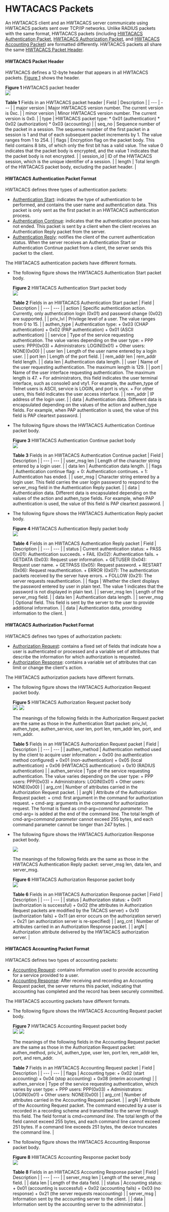 HWTACACS Packets
================

An HWTACACS client and an HWTACACS server communicate using HWTACACS packets sent over TCP/IP networks. Unlike RADIUS packets with the same format, HWTACACS packets (including [HWTACACS Authentication Packet](#EN-US_CONCEPT_0000001513035654__section_dc_fd_aaa_002002), [HWTACACS Authorization Packet](#EN-US_CONCEPT_0000001513035654__section_dc_fd_aaa_002003), and [HWTACACS Accounting Packet](#EN-US_CONCEPT_0000001513035654__section_dc_fd_aaa_002004)) are formatted differently. HWTACACS packets all share the same [HWTACACS Packet Header](#EN-US_CONCEPT_0000001513035654__section_dc_fd_aaa_002001).

#### HWTACACS Packet Header

HWTACACS defines a 12-byte header that appears in all HWTACACS packets. [Figure 1](#EN-US_CONCEPT_0000001513035654__fig_dc_fd_aaa_002001) shows the header.

**Figure 1** HWTACACS packet header  
![](figure/en-us_image_0000001512676638.png)

**Table 1** Fields in an HWTACACS packet header
| Field | Description |
| --- | --- |
| major version | Major HWTACACS version number. The current version is 0xc. |
| minor version | Minor HWTACACS version number. The current version is 0x0. |
| type | HWTACACS packet type:   * 0x01 (authentication) * 0x02 (authorization) * 0x03 (accounting) |
| seq\_no | Sequence number of the packet in a session. The sequence number of the first packet in a session is 1 and that of each subsequent packet increments by 1. The value ranges from 1 to 254. |
| flags | Encryption flag on the packet body. This field contains 8 bits, of which only the first bit has a valid value. The value 0 indicates that the packet body is encrypted, and the value 1 indicates that the packet body is not encrypted. |
| session\_id | ID of the HWTACACS session, which is the unique identifier of a session. |
| length | Total length of the HWTACACS packet body, excluding the packet header. |



#### HWTACACS Authentication Packet Format

HWTACACS defines three types of authentication packets:

* [Authentication Start](#EN-US_CONCEPT_0000001513035654__step_dc_fd_aaa_002002): indicates the type of authentication to be performed, and contains the user name and authentication data. This packet is only sent as the first packet in an HWTACACS authentication process.
* [Authentication Continue](#EN-US_CONCEPT_0000001513035654__step_dc_fd_aaa_002003): indicates that the authentication process has not ended. This packet is sent by a client when the client receives an Authentication Reply packet from the server.
* [Authentication Reply](#EN-US_CONCEPT_0000001513035654__step_dc_fd_aaa_002004): notifies the client of the current authentication status. When the server receives an Authentication Start or Authentication Continue packet from a client, the server sends this packet to the client.

The HWTACACS authentication packets have different formats.

* The following figure shows the HWTACACS Authentication Start packet body.
  
  **Figure 2** HWTACACS Authentication Start packet body  
  ![](figure/en-us_image_0000001513035826.png)
  
  **Table 2** Fields in an HWTACACS Authentication Start packet
  | Field | Description |
  | --- | --- |
  | action | Specific authentication action. Currently, only authentication login (0x01) and password change (0x02) are supported. |
  | priv\_lvl | Privilege level of a user. The value ranges from 0 to 15. |
  | authen\_type | Authentication type:  + 0x03 (CHAP authentication) + 0x02 (PAP authentication) + 0x01 (ASCII authentication) |
  | service | Type of the service requesting authentication. The value varies depending on the user type:  + PPP users: PPP(0x03) + Administrators: LOGIN(0x01) + Other users: NONE(0x00) |
  | user len | Length of the user name entered by a login user. |
  | port len | Length of the port field. |
  | rem\_addr len | rem\_addr field length. |
  | data len | Authentication data length. |
  | user | Name of the user requesting authentication. The maximum length is 129. |
  | port | Name of the user interface requesting authentication. The maximum length is 47.  + For administrators, this field indicates the user terminal interface, such as console0 and vty1. For example, the authen\_type of Telnet users is ASCII, service is LOGIN, and port is vtyx. + For other users, this field indicates the user access interface. |
  | rem\_addr | IP address of the login user. |
  | data | Authentication data. Different data is encapsulated depending on the values of the action and authen\_type fields. For example, when PAP authentication is used, the value of this field is PAP cleartext password. |
* The following figure shows the HWTACACS Authentication Continue packet body.
  
  **Figure 3** HWTACACS Authentication Continue packet body  
  ![](figure/en-us_image_0000001563875773.png)
  
  **Table 3** Fields in an HWTACACS Authentication Continue packet
  | Field | Description |
  | --- | --- |
  | user\_msg len | Length of the character string entered by a login user. |
  | data len | Authentication data length. |
  | flags | Authentication continue flag:  + 0: Authentication continues. + 1: Authentication has ended. |
  | user\_msg | Character string entered by a login user. This field carries the user login password to respond to the server\_msg field in the Authentication Reply packet. |
  | data | Authentication data. Different data is encapsulated depending on the values of the action and authen\_type fields. For example, when PAP authentication is used, the value of this field is PAP cleartext password. |
* The following figure shows the HWTACACS Authentication Reply packet body.
  
  **Figure 4** HWTACACS Authentication Reply packet body  
  ![](figure/en-us_image_0000001512676626.png)
  
  **Table 4** Fields in an HWTACACS Authentication Reply packet
  | Field | Description |
  | --- | --- |
  | status | Current authentication status:  + PASS (0x01): Authentication succeeds. + FAIL (0x02): Authentication fails. + GETDATA (0x03): Request user information. + GETUSER (0x04): Request user name. + GETPASS (0x05): Request password. + RESTART (0x06): Request reauthentication. + ERROR (0x07): The authentication packets received by the server have errors. + FOLLOW (0x21): The server requests reauthentication. |
  | flags | Whether the client displays the password entered by user in plain text. The value 1 indicates that the password is not displayed in plain text. |
  | server\_msg len | Length of the server\_msg field. |
  | data len | Authentication data length. |
  | server\_msg | Optional field. This field is sent by the server to the user to provide additional information. |
  | data | Authentication data, providing information to the client. |


#### HWTACACS Authorization Packet Format

HWTACACS defines two types of authorization packets:

* [Authorization Request](#EN-US_CONCEPT_0000001513035654__step_dc_fd_aaa_002005): contains a fixed set of fields that indicate how a user is authenticated or processed and a variable set of attributes that describe the information for which authorization is requested.
* [Authorization Response](#EN-US_CONCEPT_0000001513035654__step_dc_fd_aaa_002006): contains a variable set of attributes that can limit or change the client's action.

The HWTACACS authorization packets have different formats.

* The following figure shows the HWTACACS Authorization Request packet body.
  
  **Figure 5** HWTACACS Authorization Request packet body  
  ![](figure/en-us_image_0000001563875761.png)
  ![](public_sys-resources/note_3.0-en-us.png) 
  
  The meanings of the following fields in the Authorization Request packet are the same as those in the Authentication Start packet: priv\_lvl, authen\_type, authen\_service, user len, port len, rem\_addr len, port, and rem\_addr.
  
  
  **Table 5** Fields in an HWTACACS Authorization Request packet
  | Field | Description |
  | --- | --- |
  | authen\_method | Authentication method used by the client to acquire user information:  + 0x00 (no authentication method configured) + 0x01 (non-authentication) + 0x05 (local authentication) + 0x06 (HWTACACS authentication) + 0x10 (RADIUS authentication) |
  | authen\_service | Type of the service requesting authentication. The value varies depending on the user type:  + PPP users: PPP(0x03) + Administrators: LOGIN(0x01) + Other users: NONE(0x00) |
  | arg\_cnt | Number of attributes carried in the Authorization Request packet. |
  | argN | Attribute of the Authorization Request packet:  + cmd: first argument in the command for authorization request. + cmd-arg: arguments in the command for authorization request. The format is fixed as cmd-arg=*command parameter*. The cmd-arg=<cr> is added at the end of the command line. The total length of cmd-arg=*command parameter* cannot exceed 255 bytes, and each command parameter cannot be longer than 247 bytes. |
* The following figure shows the HWTACACS Authorization Response packet body.
  
  ![](public_sys-resources/note_3.0-en-us.png) 
  
  The meanings of the following fields are the same as those in the HWTACACS Authentication Reply packet: server\_msg len, data len, and server\_msg.
  
  
  **Figure 6** HWTACACS Authorization Response packet body  
  ![](figure/en-us_image_0000001513035782.png)
  
  **Table 6** Fields in an HWTACACS Authorization Response packet
  | Field | Description |
  | --- | --- |
  | status | Authorization status:  + 0x01 (authorization is successful) + 0x02 (the attributes in Authorization Request packets are modified by the TACACS server) + 0x10 (authorization fails) + 0x11 (an error occurs on the authorization server) + 0x21 (an authorization server is re-specified) |
  | arg\_cnt | Number of attributes carried in an Authorization Response packet. |
  | argN | Authorization attribute delivered by the HWTACACS authorization server. |


#### HWTACACS Accounting Packet Format

HWTACACS defines two types of accounting packets:

* [Accounting Request](#EN-US_CONCEPT_0000001513035654__step_dc_fd_aaa_002007): contains information used to provide accounting for a service provided to a user.
* [Accounting Response](#EN-US_CONCEPT_0000001513035654__step_dc_fd_aaa_002008): After receiving and recording an Accounting Request packet, the server returns this packet, indicating that accounting has completed and the record has been securely committed.

The HWTACACS accounting packets have different formats.

* The following figure shows the HWTACACS Accounting Request packet body.
  
  **Figure 7** HWTACACS Accounting Request packet body  
  ![](figure/en-us_image_0000001564115853.png)
  ![](public_sys-resources/note_3.0-en-us.png) 
  
  The meanings of the following fields in the Accounting Request packet are the same as those in the Authorization Request packet: authen\_method, priv\_lvl, authen\_type, user len, port len, rem\_addr len, port, and rem\_addr.
  
  
  **Table 7** Fields in an HWTACACS Accounting Request packet
  | Field | Description |
  | --- | --- |
  | flags | Accounting type:  + 0x02 (start accounting) + 0x04 (stop accounting) + 0x08 (interim accounting) |
  | authen\_service | Type of the service requesting authentication, which varies by user type:  + PPP users: PPP(0x03) + Administrators: LOGIN(0x01) + Other users: NONE(0x00) |
  | arg\_cnt | Number of attributes carried in the Accounting Request packet. |
  | argN | Attribute of the Accounting Request packet.  The command executed by a user is recorded in a recording scheme and transmitted to the server through this field. The field format is cmd=*command line*. The total length of the field cannot exceed 255 bytes, and each command line cannot exceed 251 bytes. If a command line exceeds 251 bytes, the device truncates the command line. |
* The following figure shows the HWTACACS Accounting Response packet body.
  
  **Figure 8** HWTACACS Accounting Response packet body  
  ![](figure/en-us_image_0000001513035786.png)
  
  **Table 8** Fields in an HWTACACS Accounting Response packet
  | Field | Description |
  | --- | --- |
  | server\_msg len | Length of the server\_msg field. |
  | data len | Length of the data field. |
  | status | Accounting status:  + 0x01 (accounting is successful) + 0x02 (accounting fails) + 0x03 (no response) + 0x21 (the server requests reaccounting) |
  | server\_msg | Information sent by the accounting server to the client. |
  | data | Information sent by the accounting server to the administrator. |